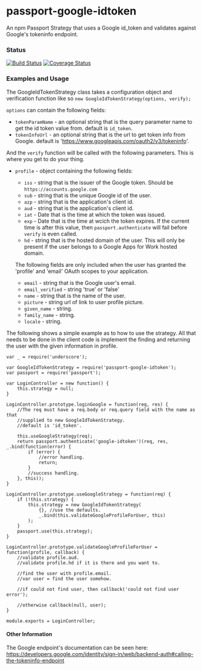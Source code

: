 # passport-google-idtoken
An npm Passport Strategy that uses a Google id_token and validates against Google's tokeninfo endpoint.

### Status
[![Build Status](https://travis-ci.org/AgencyPMG/passport-google-idtoken.svg?branch=master)](https://travis-ci.org/AgencyPMG/passport-google-idtoken)
[![Coverage Status](https://coveralls.io/repos/github/AgencyPMG/passport-google-idtoken/badge.svg?branch=master)](https://coveralls.io/github/AgencyPMG/passport-google-idtoken?branch=master)

### Examples and Usage
The GoogleIdTokenStrategy class takes a configuration object and verification
function like so `new GoogleIdTokenStrategy(options, verify);`

`options` can contain the following fields:
- `tokenParamName` - an optional string that is the query parameter name to get the id token value from.
default is `id_token`.
- `tokenInfoUrl` - an optional string that is the url to get token info from Google.
default is 'https://www.googleapis.com/oauth2/v3/tokeninfo'.

And the `verify` function will be called with the following parameters. This is where you get to do your thing.
- `profile` - object containing the following fields:
    - `iss` - string that is the issuer of the Google token. Should be `https://accounts.google.com`
    - `sub` - string that is the unique Google id of the user.
    - `azp` - string that is the application's client id.
    - `aud` - string that is the application's client id.
    - `iat` - Date that is the time at which the token was issued.
    - `exp` - Date that is the time at wcich the token expires. If the current time is after this value,
        then `passport.authenticate` will fail before `verify` is even called.
    - `hd` - string that is the hosted domain of the user. This will only be present if the user belongs
        to a Google Apps for Work hosted domain.

    The following fields are only included when the user has granted the 'profile' and 'email' OAuth scopes to your application.
    - `email` - string that is the Google user's email.
    - `email_verified` - string 'true' or 'false'
    - `name` - string that is the name of the user.
    - `picture` - string url of link to user profile picture.
    - `given_name` - string.
    - `family_name` - string.
    - `locale` - string.

The following shows a simple example as to how to use the strategy. All that needs
to be done in the client code is implement the finding and returning the user
with the given information in profile.

```nodejs
var _ = require('underscore');

var GoogleIdTokenStrategy = require('passport-google-idtoken');
var passport = require('passport');

var LoginController = new function() {
    this.strategy = null;
}

LoginController.prototype.loginGoogle = function(req, res) {
    //The req must have a req.body or req.query field with the name as that
    //supplied to new GoogleIdTokenStrategy.
    //default is 'id_token'.

    this.useGoogleStrategy(req);
    return passport.authenticate('google-idtoken')(req, res, _.bind(function(error) {
        if (error) {
            //error handling.
            return;
        }
        //success handling.
    }, this));
}

LoginController.prototype.useGoogleStrategy = function(req) {
    if (!this.strategy) {
        this.strategy = new GoogleIdTokenStrategy(
            {}, //use the defaults.
            _.bind(this.validateGoogleProfileForUser, this)
        );
    }
    passport.use(this.strategy);
}

LoginController.prototype.validateGoogleProfileForUser = function(profile, callback) {
    //validate profile.aud.
    //validate profile.hd if it is there and you want to.

    //find the user with profile.email.
    //var user = find the user somehow.

    //if could not find user, then callback('could not find user error');

    //otherwise callback(null, user);
}

module.exports = LoginController;
```

#### Other Information
The Google endpoint's documentation can be seen here:
https://developers.google.com/identity/sign-in/web/backend-auth#calling-the-tokeninfo-endpoint
